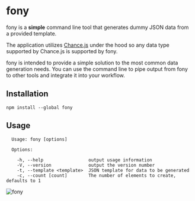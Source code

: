 # fony

fony is a **simple** command line tool that generates dummy JSON data from 
a provided template.

The application utilizes [Chance.js](http://chancejs.com/) under the hood
so any data type supported by Chance.js is supported by fony.

fony is intended to provide a simple solution to the most common data
generation needs. You can use the command line to pipe output from
fony to other tools and integrate it into your workflow.

## Installation

```
npm install --global fony
```

## Usage

```
  Usage: fony [options]

  Options:

    -h, --help                 output usage information
    -V, --version              output the version number
    -t, --template <template>  JSON template for data to be generated
    -c, --count [count]        The number of elements to create, defaults to 1
```

![fony](https://cloud.githubusercontent.com/assets/1857993/24695518/c4ab67e8-19ab-11e7-98e3-330fa48a14d3.gif)

